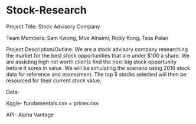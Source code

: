 # Stock-Research

Project Title: Stock Advisory Company 

Team Members: Sam Kwong, Moe Alnaimi, Ricky Kong, Tess Palan

Project Description/Outline: We are a stock advisory company researching the market for the best stock opportunities that are under $100 a share. We are assisting  high net worth  clients  find the next big stock opportunity before it sores in value. We will be simulating the scenario using 2016 stock data for reference and assessment. The top 5 stocks selected will then be resourced for their current stock value. 

Data:

  Kggle- fundamentals.csv + prices.csv
  
  API- Alpha Vantage
